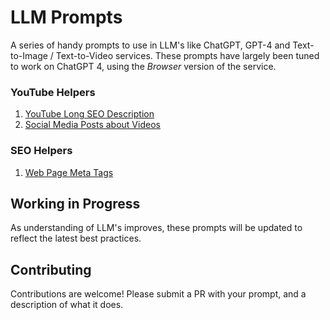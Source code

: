 # LLM Prompts

A series of handy prompts to use in LLM's like ChatGPT, GPT-4 and Text-to-Image / Text-to-Video services. These prompts
have largely been tuned to work on ChatGPT 4, using the *Browser* version of the service.

### YouTube Helpers

1. [YouTube Long SEO Description](youtube/long-description.md)
2. [Social Media Posts about Videos](youtube/social-media-posts.md)

### SEO Helpers

1. [Web Page Meta Tags](seo/meta-tags.md)

## Working in Progress

As understanding of LLM's improves, these prompts will be updated to reflect the latest best practices. 

## Contributing

Contributions are welcome! Please submit a PR with your prompt, and a description of what it does.